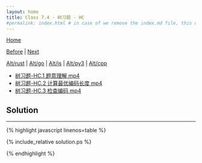 ```yaml
---
layout: home
title: Class 7.4 - 树习题 - HC
#permalink: index.html # in case of we remove the index.md file, this doc will be the index page
---
```


<div class="row">
<div class="columnStmt" markdown="1">

[Home](./README.md)

[Before](./class-7.3.md) | [Next](./class-7.5.md)

[Alt/rust](./Alt_rust/README.md) | [Alt/go](./Alt_c/README.md) | [Alt/js](./Alt_js/README.html) | [Alt/py3](./Alt_py3/README.md) | [Alt/cpp](./Alt_cpp/README.md) 

-   [树习题-HC.1 题意理解 mp4](https://data-structure.s3.us-west-1.amazonaws.com/7_%E7%AC%AC%E4%B8%83%E8%AE%B2+%E5%9B%BE%EF%BC%88%E4%B8%AD%EF%BC%89%5B%E9%99%88%E8%B6%8A%5D/%E6%A0%91%E4%B9%A0%E9%A2%98-HC.1+%E9%A2%98%E6%84%8F%E7%90%86%E8%A7%A3%EF%BC%8808%EF%BC%9A17%EF%BC%89_Hd.mp4)
-   [树习题-HC.2 计算最优编码长度 mp4](https://data-structure.s3.us-west-1.amazonaws.com/7_%E7%AC%AC%E4%B8%83%E8%AE%B2+%E5%9B%BE%EF%BC%88%E4%B8%AD%EF%BC%89%5B%E9%99%88%E8%B6%8A%5D/%E6%A0%91%E4%B9%A0%E9%A2%98-HC.2+%E8%AE%A1%E7%AE%97%E6%9C%80%E4%BC%98%E7%BC%96%E7%A0%81%E9%95%BF%E5%BA%A6%EF%BC%8803%EF%BC%9A58%EF%BC%89_Hd.mp4)
-   [树习题-HC.3 检查编码 mp4](https://data-structure.s3.us-west-1.amazonaws.com/7_%E7%AC%AC%E4%B8%83%E8%AE%B2+%E5%9B%BE%EF%BC%88%E4%B8%AD%EF%BC%89%5B%E9%99%88%E8%B6%8A%5D/%E6%A0%91%E4%B9%A0%E9%A2%98-HC.3+%E6%A3%80%E6%9F%A5%E7%BC%96%E7%A0%81%EF%BC%8805%EF%BC%9A56%EF%BC%89_Hd.mp4)




</div>
<div class="columnSol" markdown="1">

## Solution
------

{% highlight javascript linenos=table %}

{% include_relative solution.ps %}

{% endhighlight %}

</div>
</div>
